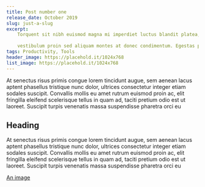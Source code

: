 ```yaml
---
title: Post number one
release_date: October 2019
slug: just-a-slug
excerpt:
    Torquent sit nibh euismod magna mi imperdiet luctus blandit platea, vulputate fusce senectus nam dolor etiam adipiscing lorem lectus quam.
    
    vestibulum proin sed aliquam montes at donec condimentum. Egestas praesent quisque laoreet ipsum est elementum integer pretium eget
tags: Productivity, Tools
header_image: https://placehold.it/1024x768 
list_image: https://placehold.it/1024x768 
---
```


At senectus risus primis congue lorem tincidunt augue, sem aenean lacus aptent phasellus tristique nunc dolor, ultrices consectetur integer etiam sodales suscipit. Convallis mollis eu amet rutrum euismod proin ac, elit fringilla eleifend scelerisque tellus in quam ad, taciti pretium odio est ut laoreet. Suscipit turpis venenatis massa suspendisse pharetra orci eu

## Heading

At senectus risus primis congue lorem tincidunt augue, sem aenean lacus aptent phasellus tristique nunc dolor, ultrices consectetur integer etiam sodales suscipit. Convallis mollis eu amet rutrum euismod proin ac, elit fringilla eleifend scelerisque tellus in quam ad, taciti pretium odio est ut laoreet. Suscipit turpis venenatis massa suspendisse pharetra orci eu

[An image](https://placehold.it/1024x768)